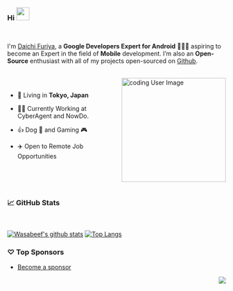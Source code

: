 ### Hi <img src="https://raw.githubusercontent.com/wasabeef/wasabeef/master/icons/wave.gif" width="30px">
<br/>

I'm [Daichi Furiya](https://twitter.com/wasabeef_jp), a **Google Developers Expert for Android** 👨🏻‍💻 aspiring to become an Expert in the field of **Mobile** development. I’m also an **Open-Source** enthusiast with all of my projects open-sourced on [Github](https://www.github.com/wasabeef).
<br/>
<br/>

<img align="right" alt="coding User Image" src="https://raw.githubusercontent.com/wasabeef/wasabeef/master/icons/chip.gif" height="240" />

<br/>

- 🗼 Living in **Tokyo, Japan**

- 👨‍💻 Currently Working at CyberAgent and NowDo.

- 👍 Dog 🐶 and Gaming 🎮

- ✈️ Open to Remote Job Opportunities

<br/>
<br/>
<br/>

### 📈 GitHub Stats

<br/>

[![Wasabeef's github stats](https://github-readme-stats.wasabeef.vercel.app/api?username=wasabeef&show_icons=true&line_height=21&show_icons=true&theme=vue&hide_border=true)](https://github.com/anuraghazra/github-readme-stats)
[![Top Langs](https://github-readme-stats.vercel.app/api/top-langs/?username=wasabeef&show_icons=true&layout=compact&theme=vue&hide_border=true)](https://github.com/anuraghazra/github-readme-stats)

### ♡ Top Sponsors

- [Become a sponsor](https://github.com/sponsors/wasabeef)

<img src="https://komarev.com/ghpvc/?username=wasabeef&color=blue&style=flat-square&label=visitors" align="right" />
